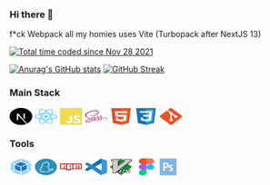 ### Hi there 👋
f*ck Webpack 
all my homies uses Vite (Turbopack after NextJS 13)

<a href="https://wakatime.com/@4016d1b7-d562-4259-b50d-efb21a5f523f"><img src="https://wakatime.com/badge/user/4016d1b7-d562-4259-b50d-efb21a5f523f.svg" alt="Total time coded since Nov 28 2021" /></a>
<!--
**TerrniT/terrnit** is a ✨ _special_ ✨ repository because its `README.md` (this file) appears on your GitHub profile.

Here are some ideas to get you started:

- 🔭 I’m currently working on ...
- 🌱 I’m currently learning ...
- 👯 I’m looking to collaborate on ...
- 🤔 I’m looking for help with ...
- 💬 Ask me about ...
- 📫 How to reach me: ...
- 😄 Pronouns: ...
- ⚡ Fun fact: ...
-->
[![Anurag's GitHub stats](https://github-readme-stats.vercel.app/api?username=terrnit)](https://github.com/anuraghazra/github-readme-stats)
[![GitHub Streak](https://github-readme-streak-stats.herokuapp.com/?user=terrnit)](https://git.io/streak-stats)

 <h3>Main Stack</h3>
 <div style="display: inline_block">
  
   <img align="center" alt="Lari-React" height="30" width="40" src="https://github.com/devicons/devicon/blob/master/icons/nextjs/nextjs-original.svg"/>
  <img align="center" alt="Lari-React" height="30" width="40" src="https://raw.githubusercontent.com/devicons/devicon/master/icons/react/react-original.svg"/>
  <img align="center" alt="Lari-Js" height="30" width="40" src="https://raw.githubusercontent.com/devicons/devicon/master/icons/javascript/javascript-plain.svg"/>
   <img align="center" alt="Lari-CSS" height="30" width="40" src="https://raw.githubusercontent.com/devicons/devicon/master/icons/sass/sass-original.svg"/>
  <img align="center" alt="Lari-HTML" height="30" width="40" src="https://raw.githubusercontent.com/devicons/devicon/master/icons/html5/html5-original.svg"/>
  <img align="center" alt="Lari-CSS" height="30" width="40" src="https://raw.githubusercontent.com/devicons/devicon/master/icons/css3/css3-original.svg"/>
  <img align="center" alt="Lari-git" height="30" width="40" src="https://raw.githubusercontent.com/devicons/devicon/master/icons/git/git-plain.svg"/>

</div>

 <h3>Tools</h3>
 <div style="display: inline_block">
  <img align="center" alt="wbpack" height="30" width="40" src="https://github.com/devicons/devicon/blob/master/icons/webpack/webpack-original.svg"/>
  <img align="center" alt="yarn" height="30" width="40" src="https://github.com/devicons/devicon/blob/master/icons/yarn/yarn-original.svg"/>
  <img align="center" alt="npm" height="30" width="40" src="https://github.com/devicons/devicon/blob/master/icons/npm/npm-original-wordmark.svg"/>
  <img align="center" alt="vscode" height="30" width="40" src="https://github.com/devicons/devicon/blob/master/icons/vscode/vscode-original.svg"/>
  <img align="center" alt="vim" height="30" width="40" src="https://github.com/devicons/devicon/blob/master/icons/vim/vim-original.svg"/>
  <img align="center" alt="figma" height="30" width="40" src="https://github.com/devicons/devicon/blob/master/icons/figma/figma-original.svg"/>
  <img align="center" alt="photoshop" height="30" width="30" src="https://github.com/devicons/devicon/blob/master/icons/photoshop/photoshop-plain.svg"/>
</div>

